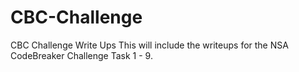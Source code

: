 # CBC-Challenge
CBC Challenge Write Ups 
This will include the writeups for the NSA CodeBreaker Challenge Task 1 - 9. 
